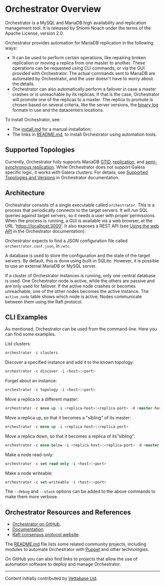 # Orchestrator Overview

Orchestrator is a MySQL and MariaDB high availability and replication management tool. It is released by Shlomi Noach under the terms of the Apache License, version 2.0.

Orchestrator provides automation for MariaDB replication in the following ways:

- It can be used to perform certain operations, like repairing broken replication or moving a replica from one master to another. These operations can be requested using CLI commands, or via the GUI provided with Orchestrator. The actual commands sent to MariaDB are automated by Orchestrator, and the user doesn't have to worry about the details.
- Orchestrator can also automatically perform a failover in case a master crashes or is unreachable by its replicas. If that is the case, Orchestrator will promote one of the replicas to a master. The replica to promote is chosen based on several criteria, like the server versions, the [binary log](/mariadb-administration/server-monitoring-logs/binary-log/) formats in use and the datacenters locations.

To install Orchestrator, see:

- The [install.md](https://github.com/openark/orchestrator/blob/master/docs/install.md) for a manual installation;
- The links in [README.md](https://github.com/openark/orchestrator/blob/master/README.md), to install Orchestrator using automation tools.

## Supported Topologies

Currently, Orchestrator fully supports MariaDB [GTID](/replication/standard-replication/gtid/), [replication](/replication/), and [semi-synchronous replication](/replication/standard-replication/semisynchronous-replication/). While Orchestrator does not support Galera specific logic, it works with Galera clusters. For details, see [Supported Topologies and Versions](https://github.com/openark/orchestrator/blob/master/docs/supported-topologies-and-versions.md) in Orchestrator documentation.

## Architecture

Orchestrator consists of a single executable called `orchestrator`. This is a process that periodically connects to the target servers. It will run SQL queries against target servers, so it needs a user with proper permissions. When the process is running, a GUI is available via a web browser, at the URL '[https://localhost:3000'](https://localhost:3000'). It also exposes a REST API (see [Using the web API](https://github.com/openark/orchestrator/blob/master/docs/using-the-web-api.md) in the Orchestrator documentation).

Orchestrator expects to find a JSON configuration file called `orchestrator.conf.json`, in `/etc`.

A database is used to store the configuration and the state of the target servers. By default, this is done using built-in SQLite. However, it is possible to use an external MariaDB or MySQL server.

If a cluster of Orchestrator instances is running, only one central database is used. One Orchestrator node is active, while the others are passive and are only used for failover. If the active node crashes or becomes unreachable, one of the other nodes becomes the active instance. The `active_node` table shows which node is active. Nodes communicate between them using the Raft protocol.

## CLI Examples

As mentioned, Orchestrator can be used from the command-line. Here you can find some examples.

List clusters:

```sql
orchestrator -c clusters
```

Discover a specified instance and add it to the known topology:

```sql
orchestrator -c discover -i <host>:<port>
```

Forget about an instance:

```sql
orchestrator -c topology -i <host>:<port>
```

Move a replica to a different master:

```sql
orchestrator -c move-up -i <replica-host>:<replica-port> -d <master-host>:<master-port>
```

Move a replica up, so that it becomes a "sibling" of its master:

```sql
orchestrator -c move-up -i <replica-host>:<replica-port>
```

Move a replica down, so that it becomes a replica of its"sibling":

```sql
orchestrator -c move-below -i <replica-host>:<replica-port> -d <master-host>:<master-port>
```

Make a node read-only:

```sql
orchestrator -c set-read-only -i <host>:<port>
```

Make a node writeable:

```sql
orchestrator -c set-writeable -i <host>:<port>
```

The `--debug` and `--stack` options can be added to the above commands to make them more verbose.

## Orchestrator Resources and References

- [Orchestrator on GitHub](https://github.com/openark/orchestrator).
- [Documentation](https://github.com/openark/orchestrator/tree/master/docs).
- [Raft consensus protocol website](https://raft.github.io/).

The [README.md](https://github.com/openark/orchestrator/blob/master/README.md) file lists some related community projects, including modules to automate Orchestrator with [Puppet](/kb/en/automated-mariadb-deployment-and-administration-puppet-and-mariadb/) and other technologies.

On GitHub you can also find links to projects that allow the use of automation software to deploy and manage Orchestrator.

---

Content initially contributed by [Vettabase Ltd](https://vettabase.com/).